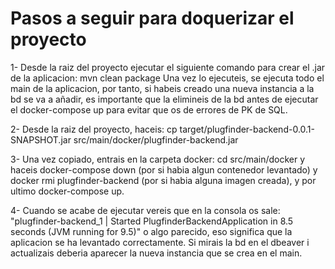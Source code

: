 # Pasos a seguir para doquerizar el proyecto

1- Desde la raiz del proyecto ejecutar el siguiente comando para crear el .jar de la aplicacion: mvn clean package
   Una vez lo ejecuteis, se ejecuta todo el main de la aplicacion, por tanto, si habeis creado una nueva instancia a la bd se va a añadir, es importante que la elimineis de
   la bd antes de ejecutar el docker-compose up para evitar que os de errores de PK de SQL.

2- Desde la raiz del proyecto, haceis: cp target/plugfinder-backend-0.0.1-SNAPSHOT.jar src/main/docker/plugfinder-backend.jar

3- Una vez copiado, entrais en la carpeta docker: cd src/main/docker y haceis docker-compose down (por si habia algun contenedor levantado) y docker rmi plugfinder-backend (por si habia alguna imagen creada),
    y por ultimo docker-compose up.

4- Cuando se acabe de ejecutar vereis que en la consola os sale: "plugfinder-backend_1  | Started PlugfinderBackendApplication in 8.5 seconds (JVM running for 9.5)" o algo parecido,
    eso significa que la aplicacion se ha levantado correctamente. Si mirais la bd en el dbeaver i actualizais deberia aparecer la nueva instancia que se crea en el main.